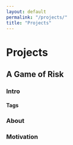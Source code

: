 ```yaml
---
layout: default
permalink: "/projects/"
title: "Projects"
---
```


Projects
========

A Game of Risk
--------

### Intro
#### Tags
### About
### Motivation
